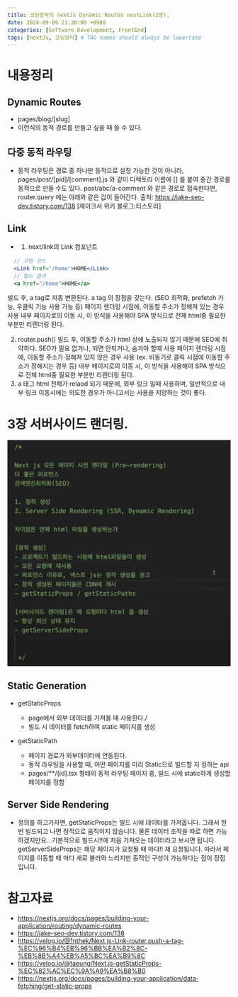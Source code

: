 ```yaml
---
title: 코딩앙마의 nextJs Dynamic Routes nextLink(2장),
date: 2024-09-09 21:30:00 +0900
categories: [Software Development, FrontEnd]
tags: [nextJs, 코딩앙마] # TAG names should always be lowercase
---
```


# 내용정리

## Dynamic Routes

- pages/blog/[slug]
- 이런식의 동적 경로를 만들고 싶을 때 쓸 수 있다.

## 다중 동적 라우팅

- 동적 라우팅은 경로 중 하나만 동적으로 설정 가능한 것이 아니라, pages/post/[pid]/[comment].js 와 같이 디렉토리 이름에 [] 를 붙여 중간 경로를 동적으로 만들 수도 있다.
  post/abc/a-comment 와 같은 경로로 접속한다면, router.query 에는 아래와 같은 값이 들어간다.
  출처: https://jake-seo-dev.tistory.com/138 [제이크서 위키 블로그:티스토리]

## Link

- 1. next/link의 Link 컴포넌트

```jsx
  // 구현 코드
  <Link href="/home">HOME</Link>
  // 빌드 결과
  <a href="/home">HOME</a>
```

빌드 후, a tag로 자동 변환된다.
a tag 의 장점을 갖는다. (SEO 최적화, prefetch 가능, 우클릭 기능 사용 가능 등)
페이지 렌더링 시점에, 이동할 주소가 정해져 있는 경우 사용
내부 페이지로의 이동 시, 이 방식을 사용해야 SPA 방식으로 전체 html중 필요한 부분만 리렌더링 된다.

2. router.push()
   빌드 후, 이동할 주소가 html 상에 노출되지 않기 때문에 SEO에 취약하다.
   SEO가 필요 없거나, 되면 안되거나, 숨겨야 할때 사용
   페이지 렌더링 시점에, 이동할 주소가 정해져 있지 않은 경우 사용 (ex. 비동기로 클릭 시점에 이동할 주소가 정해지는 경우 등)
   내부 페이지로의 이동 시, 이 방식을 사용해야 SPA 방식으로 전체 html중 필요한 부분만 리렌더링 된다.
3. a 태그
   html 전체가 relaod 되기 때문에, 외부 링크 일때 사용하며, 일반적으로 내부 링크 이동시에는 의도한 경우가 아니고서는 사용을 지양하는 것이 좋다.

# 3장 서버사이드 랜더링.

![내용](assets/img/posts/2024-09-09-21-46-27.png)

## Static Generation

- getStaticProps

  - page에서 외부 데이터를 가져올 때 사용한다./
  - 빌드 시 데이터를 fetch하여 static 페이지를 생성

- getStaticPath
  - 페이지 경로가 외부데이터에 연동된다.
  - 동적 라우팅을 사용할 때, 어떤 페이지를 미리 Static으로 빌드할 지 정하는 api
  - pages/\*\*/[id].tsx 형태의 동적 라우팅 페이지 중, 빌드 시에 static하게 생성할 페이지를 정함

## Server Side Rendering

- 정의를 하고가자면, getStaticProps는 빌드 시에 데이터를 가져옵니다. 그래서 한번 빌드되고 나면 정적으로 움직이지 않습니다. 물론 데이터 조작을 따로 하면 가능하겠지만요..
  기본적으로 빌드시!!에 처음 가져오는 데이터라고 보시면 됩니다.
  getServerSideProps는 해당 페이지가 요청될 때 마다!! 재 요청됩니다. 따라서 페이지를 이동할 때 마다 새로 불러와 느리지만 동적인 구성이 가능하다는 점이 장점입니다.

# 참고자료

- https://nextjs.org/docs/pages/building-your-application/routing/dynamic-routes
- https://jake-seo-dev.tistory.com/138
- https://velog.io/@1nthek/Next.js-Link-router.push-a-tag-%EC%96%B4%EB%96%BB%EA%B2%8C-%EB%8B%A4%EB%A5%BC%EA%B9%8C
- https://velog.io/@taeung/Next.js-getStaticProps-%EC%82%AC%EC%9A%A9%EA%B8%B0
- https://nextjs.org/docs/pages/building-your-application/data-fetching/get-static-props

